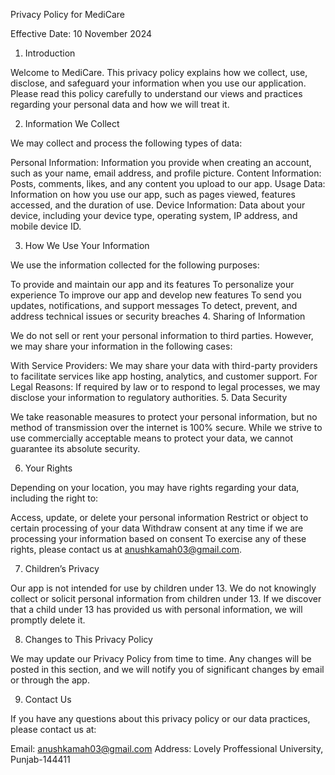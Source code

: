 Privacy Policy for MediCare

Effective Date: 10 November 2024

1. Introduction

Welcome to MediCare. This privacy policy explains how we collect, use, disclose, and safeguard your information when you use our application. Please read this policy carefully to understand our views and practices regarding your personal data and how we will treat it.

2. Information We Collect

We may collect and process the following types of data:

Personal Information: Information you provide when creating an account, such as your name, email address, and profile picture.
Content Information: Posts, comments, likes, and any content you upload to our app.
Usage Data: Information on how you use our app, such as pages viewed, features accessed, and the duration of use.
Device Information: Data about your device, including your device type, operating system, IP address, and mobile device ID.


3. How We Use Your Information

We use the information collected for the following purposes:

To provide and maintain our app and its features
To personalize your experience
To improve our app and develop new features
To send you updates, notifications, and support messages
To detect, prevent, and address technical issues or security breaches
4. Sharing of Information

We do not sell or rent your personal information to third parties. However, we may share your information in the following cases:

With Service Providers: We may share your data with third-party providers to facilitate services like app hosting, analytics, and customer support.
For Legal Reasons: If required by law or to respond to legal processes, we may disclose your information to regulatory authorities.
5. Data Security

We take reasonable measures to protect your personal information, but no method of transmission over the internet is 100% secure. While we strive to use commercially acceptable means to protect your data, we cannot guarantee its absolute security.

6. Your Rights

Depending on your location, you may have rights regarding your data, including the right to:

Access, update, or delete your personal information
Restrict or object to certain processing of your data
Withdraw consent at any time if we are processing your information based on consent
To exercise any of these rights, please contact us at anushkamah03@gmail.com.

7. Children’s Privacy

Our app is not intended for use by children under 13. We do not knowingly collect or solicit personal information from children under 13. If we discover that a child under 13 has provided us with personal information, we will promptly delete it.

8. Changes to This Privacy Policy

We may update our Privacy Policy from time to time. Any changes will be posted in this section, and we will notify you of significant changes by email or through the app.

9. Contact Us

If you have any questions about this privacy policy or our data practices, please contact us at:

Email: anushkamah03@gmail.com
Address: Lovely Proffessional University, Punjab-144411
